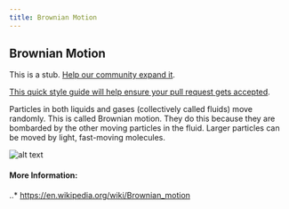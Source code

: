 ```yaml
---
title: Brownian Motion
---
```

## Brownian Motion

This is a stub. <a href='https://github.com/freecodecamp/guides/tree/master/src/pages/machine-learning/brownian-motion/index.md' target='_blank' rel='nofollow'>Help our community expand it</a>.

<a href='https://github.com/freecodecamp/guides/blob/master/README.md' target='_blank' rel='nofollow'>This quick style guide will help ensure your pull request gets accepted</a>.

<!-- The article goes here, in GitHub-flavored Markdown. Feel free to add YouTube videos, images, and CodePen/JSBin embeds  -->
Particles in both liquids and gases (collectively called fluids) move randomly. This is called Brownian motion. They do this because they are bombarded by the other moving particles in the fluid. Larger particles can be moved by light, fast-moving molecules.

![alt text](https://en.wikipedia.org/wiki/File:Translational_motion.gif "Brownian motion")

#### More Information:
<!-- Please add any articles you think might be helpful to read before writing the article -->
..* <https://en.wikipedia.org/wiki/Brownian_motion>


